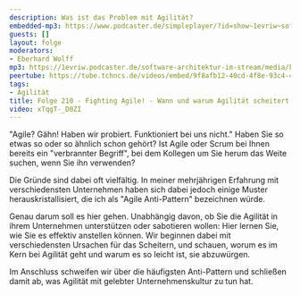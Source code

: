 ```yaml
---
description: Was ist das Problem mit Agilität?
embedded-mp3: https://www.podcaster.de/simpleplayer/?id=show~1evriw~software-architektur-im-stream~pod-115191d593bd69380cc3bc46f8&v=1712914048
guests: []
layout: folge
moderators:
- Eberhard Wolff
mp3: https://1evriw.podcaster.de/software-architektur-im-stream/media/Fighting_Agile-_-_Wann_und_warum_Agilitaet_scheitert_(Robert_Karoly).mp3
peertube: https://tube.tchncs.de/videos/embed/9f8afb12-40cd-4f8e-93c4-4bd806e7fcb8
tags:
- Agilität
title: Folge 210 - Fighting Agile! - Wann und warum Agilität scheitert (Robert Károly)
video: xTqgT-_D0ZI
---
```


"Agile? Gähn! Haben wir probiert. Funktioniert bei uns nicht." Haben
Sie so etwas so oder so ähnlich schon gehört? Ist Agile oder Scrum bei
Ihnen bereits ein "verbrannter Begriff", bei dem Kollegen um Sie herum
das Weite suchen, wenn Sie ihn verwenden?

Die Gründe sind dabei oft vielfältig. In meiner mehrjährigen Erfahrung
mit verschiedensten Unternehmen haben sich dabei jedoch einige Muster
herauskristallisiert, die ich als "Agile Anti-Pattern" bezeichnen
würde.

Genau darum soll es hier gehen. Unabhängig davon, ob Sie die Agilität
in ihrem Unternehmen unterstützen oder sabotieren wollen: Hier lernen
Sie, wie Sie es effektiv anstellen können. Wir beginnen dabei mit
verschiedensten Ursachen für das Scheitern, und schauen, worum es im
Kern bei Agilität geht und warum es so leicht ist, sie abzuwürgen.

Im Anschluss schweifen wir über die häufigsten Anti-Pattern und
schließen damit ab, was Agilität mit gelebter Unternehmenskultur zu
tun hat.

